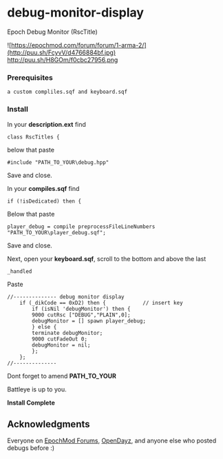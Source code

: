# debug-monitor-display

Epoch Debug Monitor (RscTitle)


![https://epochmod.com/forum/forum/1-arma-2/](http://puu.sh/FcyvV/d4766884bf.jpg)
http://puu.sh/H8GOm/f0cbc27956.png


### Prerequisites

```
a custom compliles.sqf and keyboard.sqf
```




### Install

In your **description.ext** find

```
class RscTitles {
```

below that paste

```
#include "PATH_TO_YOUR\debug.hpp" 
```

Save and close.





In your **compiles.sqf** find

```
if (!isDedicated) then {
```

Below that paste

```
player_debug = compile preprocessFileLineNumbers "PATH_TO_YOUR\player_debug.sqf";
```

Save and close.




Next, open your **keyboard.sqf**, scroll to the bottom and above the last 
```
_handled
```

Paste

```
//-------------- debug monitor display 
	if (_dikCode == 0xD2) then {			// insert key
		if (isNil 'debugMonitor') then {
		9000 cutRsc ["DEBUG","PLAIN",0];	
		debugMonitor = [] spawn player_debug;
		} else {
		terminate debugMonitor;
		9000 cutFadeOut 0;		
		debugMonitor = nil;
		};
	};		
//--------------
```


Dont forget to amend **PATH_TO_YOUR**

Battleye is up to you.

**Install Complete**



## Acknowledgments

Everyone on [EpochMod Forums](https://epochmod.com/forum/forum/1-arma-2/), [OpenDayz](https://opendayz.net/), and anyone else who posted debugs before :)  
